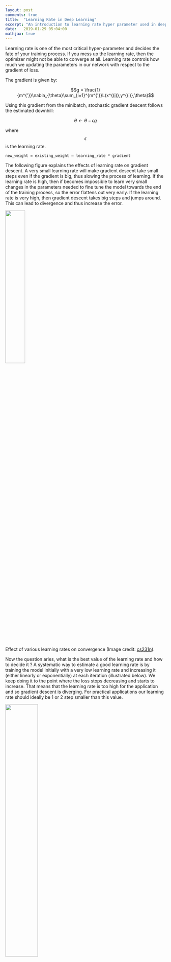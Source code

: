 ```yaml
---
layout: post
comments: true
title:  "Learning Rate in Deep Learning"
excerpt: "An introduction to learning rate hyper parameter used in deep neural network training. "
date:   2019-01-29 05:04:00
mathjax: true
---
```


Learning rate is one of the most critical hyper-parameter and decides the fate of your training process. If you mess up the learning rate, then the optimizer might not be able to converge at all. Learning rate controls how much we updating the parameters in our network with respect to the gradient of loss. 

The gradient is given by: 

$$g = \frac{1}{m^{'}}\nabla_{\theta}\sum_{i=1}^{m^{'}}L(x^{(i)},y^{(i)},\theta)$$

Using this gradient from the minibatch, stochastic gradient descent follows the estimated downhill: 

$$\theta \leftarrow \theta - \epsilon g $$  

where $$ \epsilon $$ is the learning rate. 

```
new_weight = existing_weight — learning_rate * gradient
```

The following figure explains the effects of learning rate on gradient descent. A very small learning rate will make gradient descent take small steps even if the gradient is big, thus slowing the process of learning. If the learning rate is high, then if becomes impossible to learn very small changes in the parameters needed to fine tune the model towards the end of the training process, so the error flattens out very early. If the learning rate is very high, then gradient descent takes big steps and jumps around. This can lead to divergence and thus increase the error. 

<div class="imgcap">
<img src="/assets/Learning-Rate-Selection/effect_of_lr.png" width="35%">
<div class="thecap">Effect of various learning rates on convergence (Image credit: <a href="http://cs231n.github.io/neural-networks-3/">cs231n</a>).</div>
</div>

Now the question aries, what is the best value of the learning rate and how to decide it ? A systematic way to estimate a good learning rate is by training the model initially with a very low learning rate and increasing it (either linearly or exponentially) at each iteration (illustrated below). We keep doing it to the point where the loss stops decreasing and starts to increase. That means that the learning rate is too high for the application and so gradient descent is diverging. For practical applications our learning rate should ideally be 1 or 2 step smaller than this value. 

<div class="imgcap">
<img src="/assets/Learning-Rate-Selection/schedule_lr_1.png" width="45%">
<div class="thecap">Image credit: <a href="https://towardsdatascience.com/understanding-learning-rates-and-how-it-improves-performance-in-deep-learning-d0d4059c1c10"></a>Hafidz's Blog.</div>
</div>

If we keep track of the learning rate and plot log of the learning rate and the error we will see a plot as shown below. A good learning rate somewhere to the left to the lowest point of the graph (as demonstrated in below graph). In this case, its 0.001 to 0.01. 

<div class="imgcap">
<img src="/assets/Learning-Rate-Selection/select_lr.png" width="45%">
<div class="thecap">Image credit: <a href="https://towardsdatascience.com/understanding-learning-rates-and-how-it-improves-performance-in-deep-learning-d0d4059c1c10"></a>Hafidz's Blog.</div>
</div>

In general no fixed learning rate works best for the entire training process. Typically we start with a learning rate found using the method described above. During the training process we change learning rate to best facilitate learning. There are many different ways to accomplish this. In this blog, we will go through a few popular learning rate scheduler. 


#### Step Decay

Step decay schedule drops the learning rate by a factor every few epochs. The mathematical form of step decay is:

$$ \epsilon_{k} = \epsilon_{0} \times \alpha^{\lfloor k/N \rfloor }$$

where, $$\epsilon_{k}$$ is the learning rate for $$k_{th}$$ epoch, $$\epsilon_{0}$$ is the initial learning rate, $$\alpha$$ is the fraction by which learning rate is reduced, $$\lfloor . \rfloor$$ is floor operation and N is the number of epochs after which learning rate is dropped.  

<div class="imgcap">
<img src="/assets/Learning-Rate-Selection/stepdecay.png" width="45%">
<div class="thecap">Image credit: <a href="https://www.jeremyjordan.me/nn-learning-rate/"></a>Jeremy's Blog.</div>
</div>

In tensorflow this can be done easily. To modify the learning rate we need a variable to store the learning rate and a variable to store the number of iterations. 
```
...
global_step = tf.Variable(0, trainable=False)       # Variable to store number of iterations
starter_learning_rate = 0.1                         # Initial Learning rate
learning_rate = tf.train.exponential_decay(starter_learning_rate, global_step,  # Function applied by TF on the varible (same formula as shown above)
                                           100000, 0.96, staircase=True)        # make staircase=True to force an integer division and thus create a step decay
# Passing global_step to minimize() will increment it at each step.
learning_step = (
    tf.train.GradientDescentOptimizer(learning_rate)        # We create an instance of the optimizer with updated learning rate each time
    .minimize(...my loss..., global_step=global_step)       # global step (# iterations) is updated by the minimize function
)
```


#### Linear or Exponential Time-Based Decay

This technique is also known as learning rate annealing. We start with a relatively high learning rate and then gradually lower it during training. The intuition behind this approach is that we'd like to traverse quickly from the initial parameters to a range of "good" parameter values but then we'd like a learning rate small enough that we can explore the "deeper, but narrower parts of the loss function" (fine tuning the parameters to get best results). 

In practice, it is common to decay the learning rate  until iteration $$\tau$$. In case of linear decay, the learning rate is modified in the following manner:

$$ \epsilon_{k} = (1-\alpha)\epsilon_{0} + \alpha \epsilon_{\tau} $$

with $$ \alpha = \frac{k}{\tau}$$. After iteration $$ \tau$$, it is common to leave $$\epsilon$$  constant.   

In case of exponential decay:

$$ \epsilon_{k} = \epsilon_{0} \times \alpha^{k/N}$$

In tensorflow this can be implemented like we implemented step decay. In this case, we make staircase=False, this uses a floating division and thus leads to gradual decrease in learning rate.

```
...
global_step = tf.Variable(0, trainable=False)
starter_learning_rate = 0.1
learning_rate = tf.train.exponential_decay(starter_learning_rate, global_step,
                                           100000, 0.96, staircase=False)   # make staircase=False to force an float division and thus create a gradual decay
# Passing global_step to minimize() will increment it at each step.
learning_step = (
    tf.train.GradientDescentOptimizer(learning_rate)
    .minimize(...my loss..., global_step=global_step)
)
```

#### Decrease learning rate when hit a pleteau

This technique is also very popular and its intuitive also. Keep using a big learning rate to quickly appraoch a local minima and reduce it once we hit a plateau (i.e. this learning rate is too big for now, we need smaller value to be able to fine tune the parameters more). The term plateau referes to the point when the change in loss wrt training iterations is less then a threshold $$\theta$$. What it essentially means is the loss vs iterations curve becomes flat. This is illustrated in the figure below. 

<div class="imgcap">
<img src="/assets/Learning-Rate-Selection/lr_decay_plateau.png" width="45%">
<!--div class="thecap">Image credit: <a href="https://www.jeremyjordan.me/nn-learning-rate/"></a>Jeremy's Blog.</div-->
</div>

These sort of custom learning rate decay scheduler can be easily impelemented by making the learning rate a placeholder. We then calculate the learning rate based on some set of rules and pass it to tensorflow in the feed_dict along with other data (input, output, dropout ratio, etc).

```
loss_over_last_N_iters = [] # Keep track of loss in last N iterations 
lr = 0.01 # can be anything 
for global_step in range(0,total_steps):
    learning_rate = tf.placeholder(tf.float32, shape=[])
    change_in_loss = get_loss_change(loss_over_last_N_iters) # determine if the loss is changing or has hit a plateau.
    if change_in_loss > theta: 
        lr = lr*alpha   # Change the learning rate (eg. make it lr/10)
    # ...
    loss = ... 
    train_step = tf.train.GradientDescentOptimizer(     
        learning_rate=learning_rate).minimize(mse)  # create an optimizer with the placeholder input as learning rate
    sess = tf.Session()

    # Feed different values for learning rate to each training step.
    error, _ = sess.run([loss, train_step], feed_dict={learning_rate: lr, data: ...})  # pass the rule based lr in feed dict

    loss_over_last_N_iters.append(0,error)      # Get the new loss and update the list tracking loss
    loss_over_last_N_iters.pop()
```

#### Cyclic learning rates